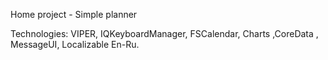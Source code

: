 Home project - Simple planner

Technologies: VIPER, IQKeyboardManager, FSCalendar, Charts ,CoreData , MessageUI, Localizable En-Ru.
